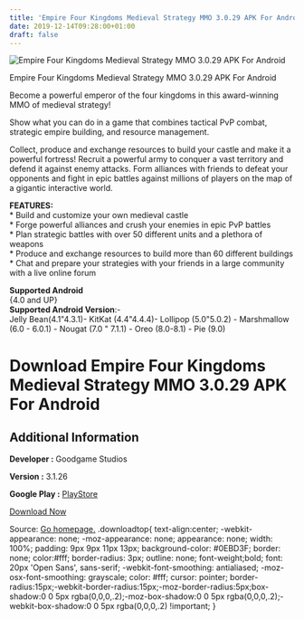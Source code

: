 ```yaml
---
title: 'Empire Four Kingdoms Medieval Strategy MMO 3.0.29 APK For Android'
date: 2019-12-14T09:28:00+01:00
draft: false
---
```


![Empire Four Kingdoms Medieval Strategy MMO 3.0.29 APK For Android](https://i0.wp.com/apkhome.net/wp-content/uploads/2019/11/Empire-Four-Kingdoms-Medieval-Strategy-MMO.png "Empire Four Kingdoms Medieval Strategy MMO 3.0.29 APK For Android")

  

Empire Four Kingdoms Medieval Strategy MMO 3.0.29 APK For Android

Become a powerful emperor of the four kingdoms in this award-winning MMO of medieval strategy!

Show what you can do in a game that combines tactical PvP combat, strategic empire building, and resource management.

Collect, produce and exchange resources to build your castle and make it a powerful fortress! Recruit a powerful army to conquer a vast territory and defend it against enemy attacks. Form alliances with friends to defeat your opponents and fight in epic battles against millions of players on the map of a gigantic interactive world.

**FEATURES:**  
\* Build and customize your own medieval castle  
\* Forge powerful alliances and crush your enemies in epic PvP battles  
\* Plan strategic battles with over 50 different units and a plethora of weapons  
\* Produce and exchange resources to build more than 60 different buildings  
\* Chat and prepare your strategies with your friends in a large community with a live online forum

**Supported Android**  
{4.0 and UP}  
**Supported Android Version**:-  
Jelly Bean(4.1"4.3.1)- KitKat (4.4"4.4.4)- Lollipop (5.0"5.0.2) - Marshmallow (6.0 - 6.0.1) - Nougat (7.0 " 7.1.1) - Oreo (8.0-8.1) - Pie (9.0)

Download Empire Four Kingdoms Medieval Strategy MMO 3.0.29 APK For Android
==========================================================================

Additional Information
----------------------

**Developer :** Goodgame Studios

**Version :** 3.1.26

**Google Play :** [PlayStore](https://play.google.com/store/apps/details?id=air.com.goodgamestudios.empirefourkingdoms)

  

[Download Now](https://store4app.co/post/empire-four-kingdoms-medieval-strategy-mmo-3-0-29-apk-for-android_1574784796)

  
Source: [Go homepage.](https://store4app.co/post/empire-four-kingdoms-medieval-strategy-mmo-3-0-29-apk-for-android_1574784796) .downloadtop{ text-align:center; -webkit-appearance: none; -moz-appearance: none; appearance: none; width: 100%; padding: 9px 9px 11px 13px; background-color: #0EBD3F; border: none; color:#fff; border-radius: 3px; outline: none; font-weight;bold; font: 20px 'Open Sans', sans-serif; -webkit-font-smoothing: antialiased; -moz-osx-font-smoothing: grayscale; color: #fff; cursor: pointer; border-radius:15px;-webkit-border-radius:15px;-moz-border-radius:5px;box-shadow:0 0 5px rgba(0,0,0,.2);-moz-box-shadow:0 0 5px rgba(0,0,0,.2);-webkit-box-shadow:0 0 5px rgba(0,0,0,.2) !important; }